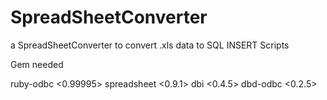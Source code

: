 SpreadSheetConverter
====================

a SpreadSheetConverter to convert .xls data to SQL INSERT Scripts

Gem needed

ruby-odbc <0.99995>
spreadsheet <0.9.1>
dbi <0.4.5>
dbd-odbc <0.2.5>
